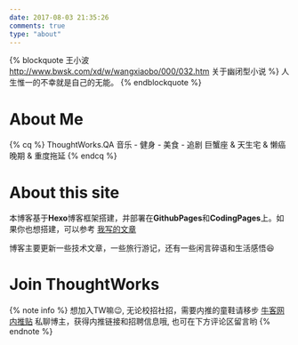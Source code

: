 ```yaml
---
date: 2017-08-03 21:35:26
comments: true
type: "about"
---
```


{% blockquote 王小波 http://www.bwsk.com/xd/w/wangxiaobo/000/032.htm 关于幽闭型小说 %}
人生惟一的不幸就是自己的无能。
{% endblockquote %}

# About Me #

{% cq %}
ThoughtWorks.QA
音乐 - 健身 - 美食 - 追剧
巨蟹座 & 天生宅 & 懒癌晚期 & 重度拖延
{% endcq %}

# About this site #

本博客基于**Hexo**博客框架搭建，并部署在**GithubPages**和**CodingPages**上。如果你也想搭建，可以参考 [我写的文章](http://jmyblog.top/Hexo-GithubPages-CodingPages%E6%90%AD%E5%BB%BA%E8%87%AA%E5%B7%B1%E7%9A%84%E4%B8%AA%E4%BA%BA%E5%8D%9A%E5%AE%A2/#more)

博客主要更新一些技术文章，一些旅行游记，还有一些闲言碎语和生活感悟:laughing:

# Join ThoughtWorks #

{% note info %} 想加入TW嘛:wink:, 无论校招社招，需要内推的童鞋请移步 [牛客网内推贴](https://www.nowcoder.com/discuss/225857) 私聊博主，获得内推链接和招聘信息哦, 也可在下方评论区留言哟 {% endnote %}

